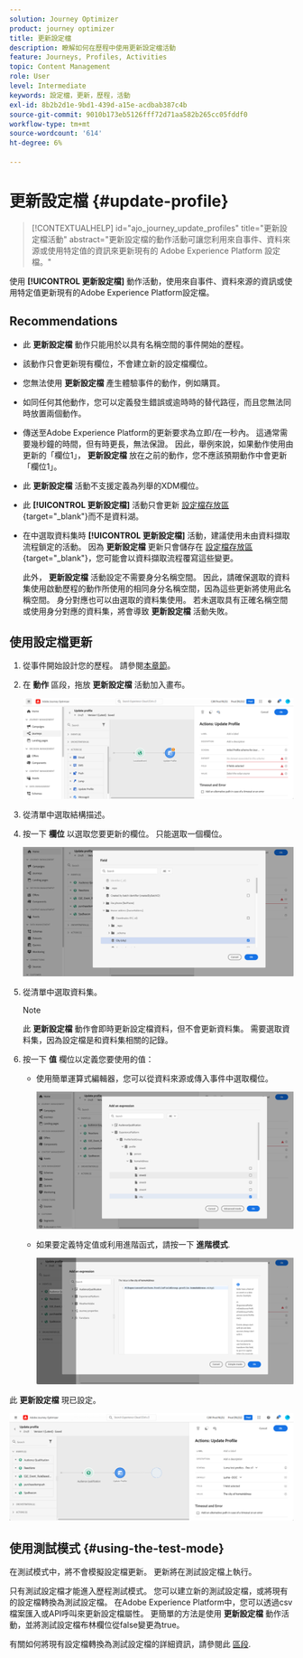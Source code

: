 ```yaml
---
solution: Journey Optimizer
product: journey optimizer
title: 更新設定檔
description: 瞭解如何在歷程中使用更新設定檔活動
feature: Journeys, Profiles, Activities
topic: Content Management
role: User
level: Intermediate
keywords: 設定檔，更新，歷程，活動
exl-id: 8b2b2d1e-9bd1-439d-a15e-acdbab387c4b
source-git-commit: 9010b173eb5126fff72d71aa582b265cc05fddf0
workflow-type: tm+mt
source-wordcount: '614'
ht-degree: 6%

---
```


# 更新設定檔 {#update-profile}

>[!CONTEXTUALHELP]
>id="ajo_journey_update_profiles"
>title="更新設定檔活動"
>abstract="更新設定檔的動作活動可讓您利用來自事件、資料來源或使用特定值的資訊來更新現有的 Adobe Experience Platform 設定檔。"

使用 **[!UICONTROL 更新設定檔]** 動作活動，使用來自事件、資料來源的資訊或使用特定值更新現有的Adobe Experience Platform設定檔。

## Recommendations

* 此 **更新設定檔** 動作只能用於以具有名稱空間的事件開始的歷程。
* 該動作只會更新現有欄位，不會建立新的設定檔欄位。
* 您無法使用 **更新設定檔** 產生體驗事件的動作，例如購買。
* 如同任何其他動作，您可以定義發生錯誤或逾時時的替代路徑，而且您無法同時放置兩個動作。
* 傳送至Adobe Experience Platform的更新要求為立即/在一秒內。 這通常需要幾秒鐘的時間，但有時更長，無法保證。 因此，舉例來說，如果動作使用由更新的「欄位1」， **更新設定檔** 放在之前的動作，您不應該預期動作中會更新「欄位1」。
* 此 **更新設定檔** 活動不支援定義為列舉的XDM欄位。
* 此 **[!UICONTROL 更新設定檔]** 活動只會更新 [設定檔存放區](https://experienceleague.adobe.com/docs/experience-platform/profile/home.html#profile-data-store){target="_blank"}而不是資料湖。
* 在中選取資料集時 **[!UICONTROL 更新設定檔]** 活動，建議使用未由資料擷取流程鎖定的活動。 因為 **更新設定檔** 更新只會儲存在 [設定檔存放區](https://experienceleague.adobe.com/docs/experience-platform/profile/home.html#profile-data-store){target="_blank"}，您可能會以資料擷取流程覆寫這些變更。

  此外， **更新設定檔** 活動設定不需要身分名稱空間。 因此，請確保選取的資料集使用啟動歷程的動作所使用的相同身分名稱空間，因為這些更新將使用此名稱空間。 身分對應也可以由選取的資料集使用。 若未選取具有正確名稱空間或使用身分對應的資料集，將會導致 **更新設定檔** 活動失敗。



## 使用設定檔更新

1. 從事件開始設計您的歷程。 請參閱[本章節](../building-journeys/journey.md)。

1. 在 **動作** 區段，拖放 **更新設定檔** 活動加入畫布。

   ![](assets/profileupdate0.png)

1. 從清單中選取結構描述。

1. 按一下 **欄位** 以選取您要更新的欄位。 只能選取一個欄位。

   ![](assets/profileupdate2.png)

1. 從清單中選取資料集。

   >[!NOTE]
   >
   >此 **更新設定檔** 動作會即時更新設定檔資料，但不會更新資料集。 需要選取資料集，因為設定檔是和資料集相關的記錄。

1. 按一下 **值** 欄位以定義您要使用的值：

   * 使用簡單運算式編輯器，您可以從資料來源或傳入事件中選取欄位。

     ![](assets/profileupdate4.png)

   * 如果要定義特定值或利用進階函式，請按一下 **進階模式**.

     ![](assets/profileupdate3.png)

此 **更新設定檔** 現已設定。

![](assets/profileupdate1.png)


## 使用測試模式 {#using-the-test-mode}

在測試模式中，將不會模擬設定檔更新。 更新將在測試設定檔上執行。

只有測試設定檔才能進入歷程測試模式。 您可以建立新的測試設定檔，或將現有的設定檔轉換為測試設定檔。 在Adobe Experience Platform中，您可以透過csv檔案匯入或API呼叫來更新設定檔屬性。 更簡單的方法是使用 **更新設定檔** 動作活動，並將測試設定檔布林欄位從false變更為true。

有關如何將現有設定檔轉換為測試設定檔的詳細資訊，請參閱此 [區段](../audience/creating-test-profiles.md#create-test-profiles-csv).
